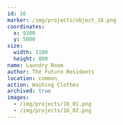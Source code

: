 ```yaml
---
id: 16
marker: /img/projects/object_16.png
coordinates:
  x: 9300
  y: 5000
size:
  width: 1100
  height: 800
name: Laundry Room
author: The Future Residents
location: common
action: Washing Clothes
archived: true
images:
  - /img/projects/16_01.png
  - /img/projects/16_02.png
---
```

